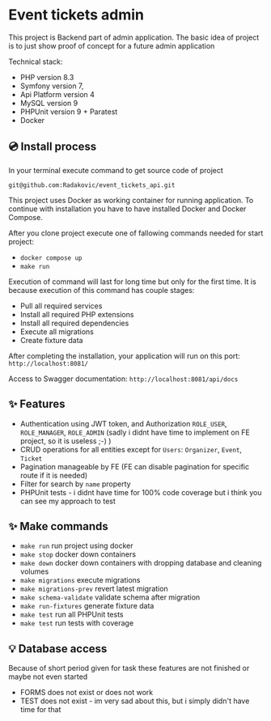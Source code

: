 # Event tickets admin

This project is Backend part of admin application. The basic idea of project is to just show proof of concept for a future admin application

Technical stack: 
- PHP version 8.3
- Symfony version 7,
- Api Platform version 4
- MySQL version 9
- PHPUnit version 9 + Paratest
- Docker

## 💿 Install process
In your terminal execute command to get source code of project

`git@github.com:Radakovic/event_tickets_api.git`

This project uses Docker as working container for running application. To continue with installation you have to have installed
Docker and Docker Compose.

After you clone project execute one of fallowing commands needed for start project:

- `docker compose up`
- `make run`

Execution of command will last for long time but only for the first time.
It is because execution of this command has couple stages:
- Pull all required services
- Install all required PHP extensions
- Install all required dependencies
- Execute all migrations
- Create fixture data


After completing the installation, your application will run on this port: `http://localhost:8081/`

Access to Swagger documentation: `http://localhost:8081/api/docs`

## ✨ Features

- Authentication using JWT token, and Authorization `ROLE_USER`, `ROLE_MANAGER`, `ROLE_ADMIN` (sadly i didnt have time to implement on FE project, so it is useless ;-) )
- CRUD operations for all entities except for `Users`: `Organizer`, `Event`, `Ticket`
- Pagination manageable by FE (FE can disable pagination for specific route if it is needed)
- Filter for search by `name` property
- PHPUnit tests - i didnt have time for 100% code coverage but i think you can see my approach to test

## ✨ Make commands

- `make run` run project using docker
- `make stop` docker down containers
- `make down` docker down containers with dropping database and cleaning volumes
- `make migrations` execute migrations
- `make migrations-prev` revert latest migration
- `make schema-validate` validate schema after migration
- `make run-fixtures` generate fixture data
- `make test` run all PHPUnit tests
- `make test` run tests with coverage

## 💡 Database access

Because of short period given for task these features are not finished or maybe not even started

- FORMS does not exist or does not work
- TEST does not exist - im very sad about this, but i simply didn't have time for that
